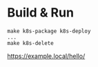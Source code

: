 
# Build & Run

```
make k8s-package k8s-deploy
...
make k8s-delete
```

https://example.local/hello/
